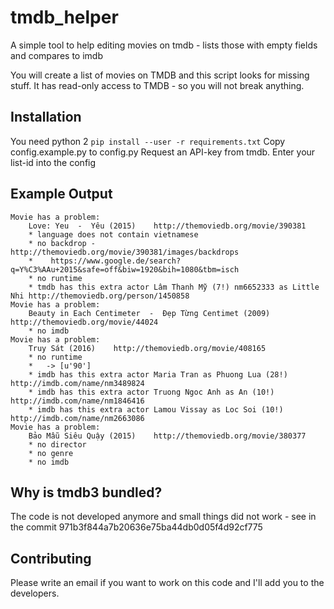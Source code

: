 # tmdb_helper
A simple tool to help editing movies on tmdb - lists those with empty fields and compares to imdb

You will create a list of movies on TMDB and this script looks for missing stuff. It has read-only access to TMDB - so you will not break
anything.

## Installation

You need python 2
`pip install --user -r requirements.txt`
Copy config.example.py to config.py
Request an API-key from tmdb.
Enter your list-id into the config


## Example Output
```
Movie has a problem:
    Love: Yeu  -  Yêu (2015)    http://themoviedb.org/movie/390381
    * language does not contain vietnamese
    * no backdrop - http://themoviedb.org/movie/390381/images/backdrops
    *    https://www.google.de/search?q=Y%C3%AAu+2015&safe=off&biw=1920&bih=1080&tbm=isch
    * no runtime
    * tmdb has this extra actor Lâm Thanh Mỹ (7!) nm6652333 as Little Nhi http://themoviedb.org/person/1450858
Movie has a problem:
    Beauty in Each Centimeter  -  Đẹp Từng Centimet (2009)    http://themoviedb.org/movie/44024
    * no imdb
Movie has a problem:
    Truy Sát (2016)    http://themoviedb.org/movie/408165
    * no runtime
    *   -> [u'90']
    * imdb has this extra actor Maria Tran as Phuong Lua (28!) http://imdb.com/name/nm3489824
    * imdb has this extra actor Truong Ngoc Anh as An (10!) http://imdb.com/name/nm1846416
    * imdb has this extra actor Lamou Vissay as Loc Soi (10!) http://imdb.com/name/nm2663086
Movie has a problem:
    Bảo Mẫu Siêu Quậy (2015)    http://themoviedb.org/movie/380377
    * no director
    * no genre
    * no imdb
```

## Why is tmdb3 bundled?

The code is not developed anymore and small things did not work - see in the commit 971b3f844a7b20636e75ba44db0d05f4d92cf775

## Contributing

Please write an email if you want to work on this code and I'll add you to the developers.

